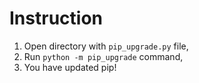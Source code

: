 # Instruction
1. Open directory with ```pip_upgrade.py``` file,
2. Run ```python -m pip_upgrade``` command,
3. You have updated pip!